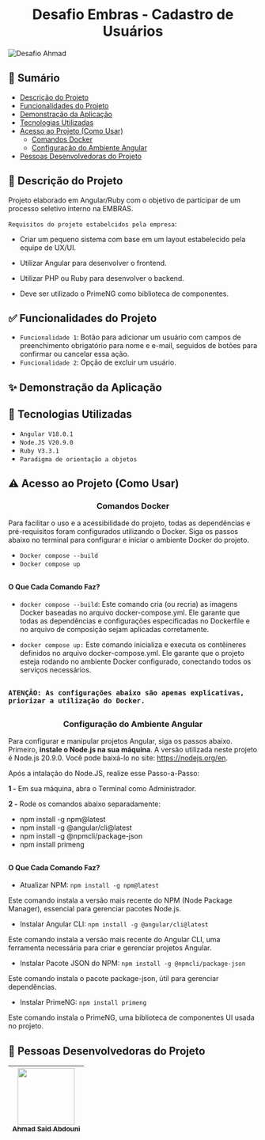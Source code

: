 <h1 align="center">Desafio Embras - Cadastro de Usuários</h1>

![Desafio Ahmad](https://github.com/AhmadSaidAbdouni/Desafio-Embras-Cadastro-de-Usuarios/assets/75034691/1f7092f9-27ac-4571-a5e5-758c884142be)

## :memo: Sumário
<!--ts-->
   * [Descrição do Projeto](#dart-Descrição-do-Projeto)
   * [Funcionalidades do Projeto](#white_check_mark-Funcionalidades-do-Projeto)
   * [Demonstração da Aplicação](#sparkles-Demonstração-da-Aplicação)
   * [Tecnologias Utilizadas](#hammer-Tecnologias-Utilizadas)
   * [Acesso ao Projeto (Como Usar)](#warning-Acesso-ao-Projeto-como-usar)
      * [Comandos Docker](#Comandos-Docker)
      * [Configuração do Ambiente Angular](#Configuração-do-Ambiente-Angular)
   * [Pessoas Desenvolvedoras do Projeto](#raising_hand-Pessoas-Desenvolvedoras-do-Projeto)
<!--te-->

## :dart: Descrição do Projeto

Projeto elaborado em Angular/Ruby com o objetivo de participar de um processo seletivo interno na EMBRAS.

`Requisitos do projeto estabelcidos pela empresa`:
- Criar um pequeno sistema com base em um layout estabelecido pela equipe de UX/UI.

- Utilizar Angular para desenvolver o frontend.

- Utilizar PHP ou Ruby para desenvolver o backend.
  
- Deve ser utilizado o PrimeNG como biblioteca de componentes.

## :white_check_mark: Funcionalidades do Projeto

- `Funcionalidade 1`: Botão para adicionar um usuário com campos de preenchimento obrigatório para nome e e-mail, seguidos de botões para confirmar ou cancelar essa ação.
- `Funcionalidade 2`: Opção de excluir um usuário.


## :sparkles: Demonstração da Aplicação



## :hammer: Tecnologias Utilizadas

- `Angular V18.0.1`
- `Node.JS V20.9.0`
- `Ruby V3.3.1`
- `Paradigma de orientação a objetos`


## :warning: Acesso ao Projeto (Como Usar)

<h3 align="center">Comandos Docker</h3> 

Para facilitar o uso e a acessibilidade do projeto, todas as dependências e pré-requisitos foram configurados utilizando o Docker. Siga os passos abaixo no terminal para configurar e iniciar o ambiente Docker do projeto.

- `Docker compose --build`
- `Docker compose up`

##

<h4>O Que Cada Comando Faz?</h4>

- `docker compose --build`: Este comando cria (ou recria) as imagens Docker baseadas no arquivo docker-compose.yml. Ele garante que todas as dependências e configurações especificadas no Dockerfile e no arquivo de composição sejam aplicadas corretamente.

- `docker compose up:` Este comando inicializa e executa os contêineres definidos no arquivo docker-compose.yml. Ele garante que o projeto esteja rodando no ambiente Docker configurado, conectando todos os serviços necessários.

##
### <b>`ATENÇÃO: As configurações abaixo são apenas explicativas, priorizar a utilização do Docker.`</b>
##

<h3 align="center">Configuração do Ambiente Angular</h3> 

Para configurar e manipular projetos Angular, siga os passos abaixo. Primeiro, <b>instale o Node.js na sua máquina</b>. A versão utilizada neste projeto é Node.js 20.9.0. Você pode baixá-lo no site: https://nodejs.org/en.

Após a intalação do Node.JS, realize esse Passo-a-Passo:

<b>1 -</b> Em sua máquina, abra o Terminal como Administrador.

<b>2 -</b> Rode os comandos abaixo separadamente:

- npm install -g npm@latest
- npm install -g @angular/cli@latest
- npm install -g @npmcli/package-json
- npm install primeng

##

<h4>O Que Cada Comando Faz?</h4>

- Atualizar NPM: `npm install -g npm@latest`

Este comando instala a versão mais recente do NPM (Node Package Manager), essencial para gerenciar pacotes Node.js.

- Instalar Angular CLI: `npm install -g @angular/cli@latest`

Este comando instala a versão mais recente do Angular CLI, uma ferramenta necessária para criar e gerenciar projetos Angular.

- Instalar Pacote JSON do NPM: `npm install -g @npmcli/package-json`

Este comando instala o pacote package-json, útil para gerenciar dependências.

- Instalar PrimeNG: `npm install primeng`

Este comando instala o PrimeNG, uma biblioteca de componentes UI usada no projeto.

## :raising_hand: Pessoas Desenvolvedoras do Projeto

| [<img loading="lazy" src="https://avatars.githubusercontent.com/u/75034691?v=4" width=115><br><sub>Ahmad Said Abdouni</sub>](https://github.com/AhmadSaidAbdouni) |
| :---: |
